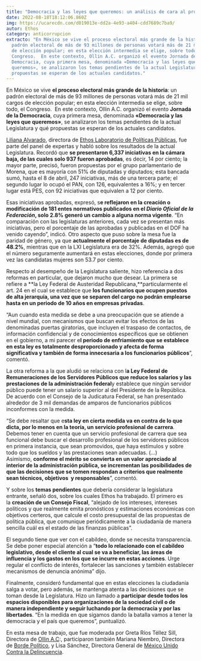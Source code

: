 ```yaml
---
title: "Democracia y las leyes que queremos: un análisis de cara al proceso electoral"
date: 2022-08-18T18:12:06.860Z
img: https://ucarecdn.com/d019013e-dd2a-4e93-a404-cdd7689c7ba9/
autor: Ethos
category: anticorrupcion
extracto: "En México se vive el proceso electoral más grande de la historia: un
  padrón electoral de más de 93 millones de personas votará más de 21 mil cargos
  de elección popular; en esta elección intermedia se elige, sobre todo, el
  Congreso.  En este contexto, Ollin A.C. organizó el evento Jornada de la
  Democracia, cuya primera mesa, denominada «Democracia y las leyes que
  queremos», se analizaron los temas pendientes de la actual Legislatura y qué
  propuestas se esperan de los actuales candidatos."
---
```

En México se vive **el proceso electoral más grande de la historia**: un padrón electoral de más de 93 millones de personas votará más de 21 mil cargos de elección popular; en esta elección intermedia se elige, sobre todo, el Congreso.  En este contexto, Ollin A.C. organizó el evento **Jornada de la Democracia**, cuya primera mesa, denominada **«Democracia y las leyes que queremos»**, se analizaron los temas pendientes de la actual Legislatura y qué propuestas se esperan de los actuales candidatos.

[Liliana Alvarado](https://www.linkedin.com/in/liliana-alvarado-88163522?originalSubdomain=mx), directora de [Ethos Laboratorio de Políticas Públicas](https://www.ethos.org.mx/), fue parte del panel de expertas y habló sobre los resultados de la actual Legislatura. Recordó que **se presentaron 6,337 iniciativas en la cámara baja, de las cuales solo 937 fueron aprobadas**, es decir, 14 por ciento; la mayor parte, precisó, fueron propuestas por el grupo parlamentario de Morena, que es mayoría con 51% de diputadas y diputados; esta bancada sumó, hasta el 8 de abril, 247 iniciativas, más de una tercera parte; el segundo lugar lo ocupó el PAN, con 126, equivalentes a 16%; y en tercer lugar está PES, con 92 iniciativas que equivalen a 12 por ciento.

Esas iniciativas aprobadas, expresó, s**e reflejaron en la creación o modificación de 181 entes normativos publicados en el *Diario Oficial de la Federación*, solo 2.8% generó un cambio a alguna norma vigente**. “En comparación con las legislaturas anteriores, cada vez se presentan más iniciativas, pero el porcentaje de las aprobadas y publicadas en el DOF ha venido cayendo”, indicó. Otro aspecto que puso sobre la mesa fue la paridad de género, ya que **actualmente el porcentaje de diputadas es de 48.2%**, mientras que en la LXI Legislatura era de 32%. Además, agregó que el número seguramente aumentará en estas elecciones, donde por primera vez las candidatas mujeres son 53.7 por ciento.

Respecto al desempeño de la Legislatura saliente, hizo referencia a dos reformas en particular, que dejaron mucho que desear. La primera se refiere a **la Ley Federal de Austeridad Republicana,**particularmente el art. 24 en el cual se establece que **los funcionarios que ocupen puestos de alta jerarquía, una vez que se separen del cargo no podrán emplearse hasta en un periodo de 10 años en empresas privadas**.

“Aun cuando esta medida se debe a una preocupación que se atiende a nivel mundial, con mecanismos que buscan evitar los efectos de las denominadas puertas giratorias, que incluyen el traspaso de contactos, de información confidencial y de conocimientos específicos que se obtienen en el gobierno, a mi parecer e**l periodo de enfriamiento que se establece en esta ley es totalmente desproporcionado y afecta de forma significativa y también de forma innecesaria a los funcionarios públicos**”, comentó.

La otra reforma a la que aludió se relaciona con l**a Ley Federal de Remuneraciones de los Servidores Públicos que reduce los salarios y las prestaciones de la administración federal**y establece que ningún servidor público puede tener un salario superior al del Presidente de la República. De acuerdo con el Consejo de la Judicatura Federal, se han presentado alrededor de 3 mil demandas de amparos de funcionarios públicos inconformes con la medida.

“Se debe resaltar que e**sta ley en cierta medida va en contra de lo que dicta, por lo menos en la teoría, un servicio profesional de carrera**. Debemos tener en cuenta que un servicio profesional de carrera que sea funcional debe buscar el desarrollo profesional de los servidores públicos en primera instancia, que sean promovidos, que haya estímulos y sobre todo que los sueldos y las prestaciones sean adecuadas. (…) Asimismo, **conforme el mérito se convierta en un valor apreciado al interior de la administración pública, se incrementan las posibilidades de que las decisiones que se tomen respondan a criterios que realmente sean técnicos, objetivos  y responsables**”, comentó.

Y sobre los **temas pendientes** que debería considerar la legislatura entrante, señaló dos, sobre los cuales Ethos ha trabajado. El primero es la **creación de un Consejo Fiscal**, “alejado de los intereses, intereses políticos y que realmente emita pronósticos y estimaciones económicas con objetivos certeros, que calcule el costo presupuestal de las propuestas de política pública, que comunique periódicamente a la ciudadanía de manera sencilla cuál es el estado de las finanzas públicas”.

El segundo tiene que ver con el cabildeo, donde se necesita transparencia. Se debe poner especial atención a “**todo lo relacionado con el cabildeo legislativo, desde el cliente al cual se va a beneficiar, las áreas de influencia y los gastos en los que se incurre en estas acciones**. Urge regular el conflicto de interés, fortalecer las sanciones y también establecer mecanismos de denuncia anónima” dijo.

Finalmente, consideró fundamental que en estas elecciones la ciudadanía salga a votar, pero además, se mantenga atenta a las decisiones que se toman desde la Legislatura. Hizo un llamado a **participar desde todos los espacios disponibles para organizaciones de la sociedad civil o de manera independiente y seguir luchando por la democracia y por las libertades**. “En la medida en que sigamos dando la batalla vamos a tener la democracia y el país que queremos”, puntualizó.

En esta mesa de trabajo, que fue moderada por Greta Ríos Téllez Sill, Directora de [Ollin A.C](http://ollinac.org/):, participaron también Mariana Niembro, Directora de [Borde Político](https://borde.mx/), y Lisa Sánchez, Directora General de [México Unido Contra la Delincuencia](https://www.mucd.org.mx/).